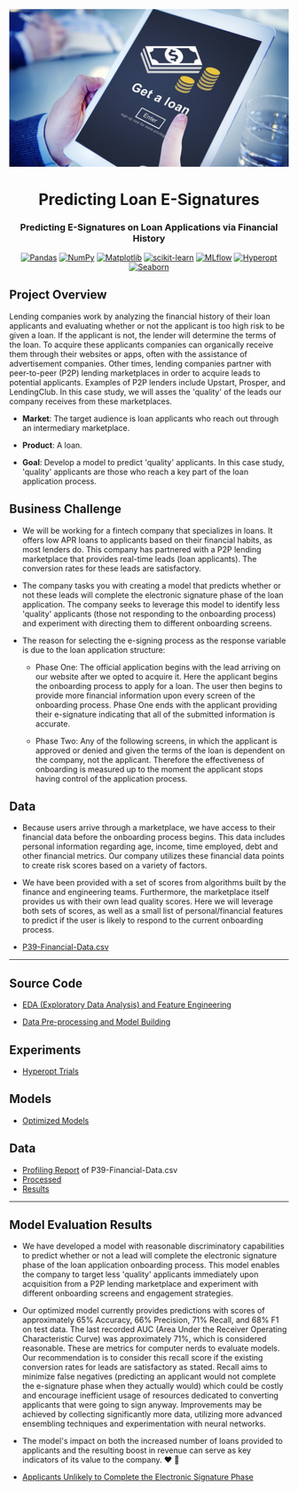 <div align="center">

  <img src="../images/loan-onboarding.jpeg" width="550" alt="Directing"/>

# Predicting Loan E-Signatures

### Predicting E-Signatures on Loan Applications via Financial History

[![Pandas](https://img.shields.io/badge/pandas-%23150458.svg?style=for-the-badge&logo=pandas&logoColor=white)](https://pandas.pydata.org/docs/getting_started/index.html)
[![NumPy](https://img.shields.io/badge/numpy-%23013243.svg?style=for-the-badge&logo=numpy&logoColor=white)](https://numpy.org/doc/stable/)
[![Matplotlib](https://img.shields.io/badge/Matplotlib-%23ffffff.svg?style=for-the-badge&logo=Matplotlib&logoColor=black)](https://matplotlib.org/)
[![scikit-learn](https://img.shields.io/badge/scikit--learn-%23F7931E.svg?style=for-the-badge&logo=scikit-learn&logoColor=white)](https://scikit-learn.org/stable/)
[![MLflow](https://img.shields.io/badge/mlflow-%23d9ead3.svg?style=for-the-badge&logo=mlflow&logoColor=blue)](https://mlflow.org/)
[![Hyperopt](https://img.shields.io/badge/Hyperopt-254117?style=for-the-badge)](http://hyperopt.github.io/hyperopt/)
[![Seaborn](https://img.shields.io/badge/Seaborn-5A819C?style=for-the-badge)](https://seaborn.pydata.org/)

</div>

## Project Overview

Lending companies work by analyzing the financial history of their loan applicants and evaluating whether or not the applicant is too high risk to be given a loan. If the applicant is not, the lender will determine the terms of the loan. To acquire these applicants companies can organically receive them through their websites or apps, often with the assistance of advertisement companies. Other times, lending companies partner with peer-to-peer (P2P) lending marketplaces in order to acquire leads to potential applicants. Examples of P2P lenders include Upstart, Prosper, and LendingClub. In this case study, we will asses the 'quality' of the leads our company receives from these marketplaces.

- **Market**: The target audience is loan applicants who reach out through an intermediary marketplace.

- **Product**: A loan.

- **Goal**: Develop a model to predict 'quality' applicants. In this case study, 'quality' applicants are those who reach a key part of the loan application process.

## Business Challenge

- We will be working for a fintech company that specializes in loans. It offers low APR loans to applicants based on their financial habits, as most lenders do. This company has partnered with a P2P lending marketplace that provides real-time leads (loan applicants). The conversion rates for these leads are satisfactory.

- The company tasks you with creating a model that predicts whether or not these leads will complete the electronic signature phase of the loan application. The company seeks to leverage this model to identify less 'quality' applicants (those not responding to the onboarding process) and experiment with directing them to different onboarding screens.

- The reason for selecting the e-signing process as the response variable is due to the loan application structure:

  - Phase One: The official application begins with the lead arriving on our website after we opted to acquire it. Here the applicant begins the onboarding process to apply for a loan. The user then begins to provide more financial information upon every screen of the onboarding process. Phase One ends with the applicant providing their e-signature indicating that all of the submitted information is accurate.

  - Phase Two: Any of the following screens, in which the applicant is approved or denied and given the terms of the loan is dependent on the company, not the applicant. Therefore the effectiveness of onboarding is measured up to the moment the applicant stops having control of the application process.

## Data

- Because users arrive through a marketplace, we have access to their financial data before the onboarding process begins. This data includes personal information regarding age, income, time employed, debt and other financial metrics. Our company utilizes these financial data points to create risk scores based on a variety of factors.

- We have been provided with a set of scores from algorithms built by the finance and engineering teams. Furthermore, the marketplace itself provides us with their own lead quality scores. Here we will leverage both sets of scores, as well as a small list of personal/financial features to predict if the user is likely to respond to the current onboarding process.

- [P39-Financial-Data.csv](./data/raw/P39-Financial-Data.csv)

---

## Source Code

- [EDA (Exploratory Data Analysis) and Feature Engineering](./notebooks/predicting-loan-signatures_eda.ipynb)

- [Data Pre-processing and Model Building](notebooks/predicting-loan-signatures_model.ipynb)

## Experiments

- [Hyperopt Trials](./experiments/README.md)

## Models

- [Optimized Models](./models/README.md)

## Data

- [Profiling Report](https://ml-fintech-case-studies.netlify.app/profile_reports/P39-Financial-Data.html#overview) of P39-Financial-Data.csv
- [Processed](./data/processed/new_P39-Financial-Data.csv)
- [Results](./data/results/)

---

## Model Evaluation Results

- We have developed a model with reasonable discriminatory capabilities to predict whether or not a lead will complete the electronic signature phase of the loan application onboarding process. This model enables the company to target less 'quality' applicants immediately upon acquisition from a P2P lending marketplace and experiment with different onboarding screens and engagement strategies.

- Our optimized model currently provides predictions with scores of approximately 65% Accuracy, 66% Precision, 71% Recall, and 68% F1 on test data. The last recorded AUC (Area Under the Receiver Operating Characteristic Curve) was approximately 71%, which is considered reasonable. These are metrics for computer nerds to evaluate models. Our recommendation is to consider this recall score if the existing conversion rates for leads are satisfactory as stated. Recall aims to minimize false negatives (predicting an applicant would not complete the e-signature phase when they actually would) which could be costly and encourage inefficient usage of resources dedicated to converting applicants that were going to sign anyway. Improvements may be achieved by collecting significantly more data, utilizing more advanced ensembling techniques and experimentation with neural networks.

- The model's impact on both the increased number of loans provided to applicants and the resulting boost in revenue can serve as key indicators of its value to the company. ❤️ 🤖

- [Applicants Unlikely to Complete the Electronic Signature Phase](./data/results/users_unlikely_to_eSign_2023-11-06%2021%3A05%3A03.csv)
